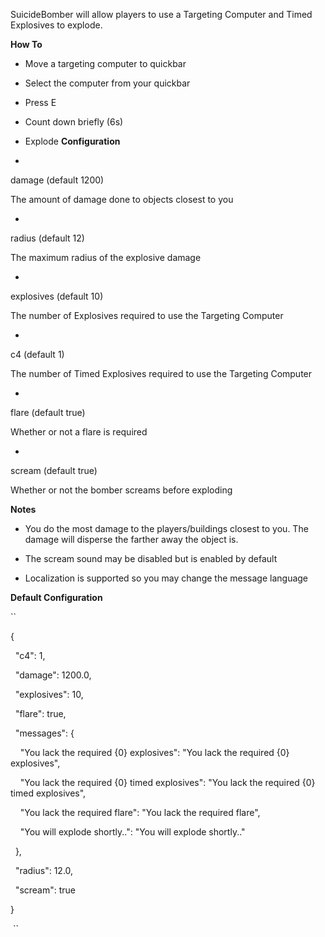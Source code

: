 SuicideBomber will allow players to use a Targeting Computer and Timed Explosives to explode.

**How To** 

* Move a targeting computer to quickbar

* Select the computer from your quickbar

* Press E

* Count down briefly (6s)

* Explode
**Configuration** 


* 
damage (default 1200)

The amount of damage done to objects closest to you

* 
radius (default 12)

The maximum radius of the explosive damage

* 
explosives (default 10)

The number of Explosives required to use the Targeting Computer

* 
c4 (default 1)

The number of Timed Explosives required to use the Targeting Computer



* 
flare (default true)

Whether or not a flare is required



* 
scream (default true)

Whether or not the bomber screams before exploding


**Notes** 


* You do the most damage to the players/buildings closest to you.  The damage will disperse the farther away the object is.

* The scream sound may be disabled but is enabled by default

* Localization is supported so you may change the message language


**Default Configuration** 

	
	
``


{

  "c4": 1,

  "damage": 1200.0,

  "explosives": 10,

  "flare": true,

  "messages": {

    "You lack the required {0} explosives": "You lack the required {0} explosives",

    "You lack the required {0} timed explosives": "You lack the required {0} timed explosives",

    "You lack the required flare": "You lack the required flare",

    "You will explode shortly..": "You will explode shortly.."

  },

  "radius": 12.0,

  "scream": true

}

 ``